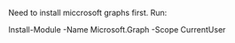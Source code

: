 Need to install miccrosoft graphs first. 
Run:

Install-Module -Name Microsoft.Graph -Scope CurrentUser
